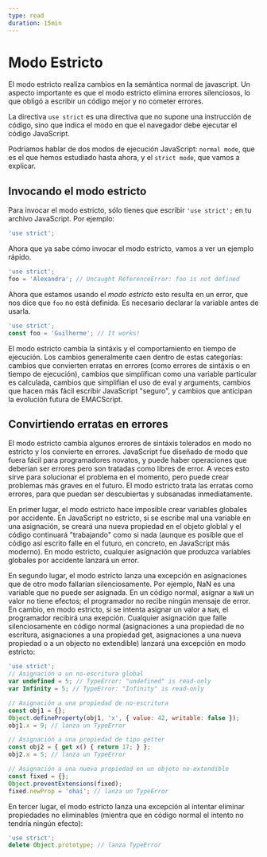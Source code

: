 ```yaml
---
type: read
duration: 15min
---
```


# Modo Estricto

El modo estricto realiza cambios en la semántica normal de javascript. Un
aspecto importante es que el modo estricto elimina errores silenciosos, lo que
obligó a escribir un código mejor y no cometer errores.

La directiva `use strict` es una directiva que no supone una instrucción de
código, sino que indica el modo en que el navegador debe ejecutar el código
JavaScript.

Podríamos hablar de dos modos de ejecución JavaScript: `normal mode`, que es el
que hemos estudiado hasta ahora, y el `strict mode`, que vamos a explicar.

## Invocando el modo estricto

Para invocar el modo estricto, sólo tienes que escribir `'use strict';` en tu
archivo JavaScript. Por ejemplo:

```js
'use strict';
```

Ahora que ya sabe cómo invocar el modo estricto, vamos a ver un ejemplo rápido.

```js
'use strict';
foo = 'Alexandra'; // Uncaught ReferenceError: foo is not defined
```

Ahora que estamos usando el _modo estricto_ esto resulta en un error, que nos
dice que `foo` no está definida. Es necesario declarar la variable antes de
usarla.

```js
'use strict';
const foo = 'Guilherme'; // It works!
```

El modo estricto cambia la sintáxis y el comportamiento en tiempo de ejecución.
Los cambios generalmente caen dentro de estas categorías: cambios que convierten
erratas en errores (como errores de sintáxis o en tiempo de ejecución), cambios
que simplifican como una variable particular es calculada, cambios que
simplifian el uso de eval y arguments, cambios que hacen más fácil escribir
JavaScript "seguro", y cambios que anticipan la evolución futura de EMACScript.

## Convirtiendo erratas en errores

El modo estricto cambia algunos errores de sintáxis tolerados en modo no
estricto y los convierte en errores.  JavaScript fue diseñado de modo que fuera
fácil para programadores novatos, y puede haber operaciones que deberían ser
errores pero son tratadas como libres de error. A veces esto sirve para
solucionar el problema en el momento, pero puede crear problemas más graves
en el futuro. El modo estricto trata las erratas como errores, para que puedan
ser descubiertas y subsanadas inmediatamente.

En primer lugar, el modo estricto hace imposible crear variables globales por
accidente. En JavaScript no estricto, si se escribe mal una variable en una
asignación, se creará una nueva propiedad en el objeto globlal y el código
continuará "trabajando" como si nada (aunque es posible que el código así
escrito falle en el futuro, en concreto, en JavaScript más moderno). En modo
estricto, cualquier asignación que produzca variables globales por accidente
lanzará un error.

En segundo lugar, el modo estricto lanza una excepción en asignaciones que de
otro modo fallarían silenciosamente. Por ejemplo, NaN es una variable que no
puede ser asignada. En un código normal, asignar a `NaN` un valor no tiene
efectos; el programador no recibe ningún mensaje de error. En cambio, en modo
estricto, si se intenta asignar un valor a `NaN`, el programador recibirá una
exepción. Cualquier asignación que falle silenciosamente en código normal
(asignaciones a una propiedad de no escritura, asignaciones a una propiedad get,
asignaciones a una nueva propiedad o a un objecto no extendible) lanzará una
excepción en modo estricto:

```js
'use strict';
// Asignación a un no-escritura global
var undefined = 5; // TypeError: "undefined" is read-only
var Infinity = 5; // TypeError: "Infinity" is read-only

// Asignación a una propiedad de no-escritura
const obj1 = {};
Object.defineProperty(obj1, 'x', { value: 42, writable: false });
obj1.x = 9; // lanza un TypeError

// Asignación a una propiedad de tipo getter
const obj2 = { get x() { return 17; } };
obj2.x = 5; // lanza un TypeError

// Asignación a una nueva propiedad en un objeto no-extendible
const fixed = {};
Object.preventExtensions(fixed);
fixed.newProp = 'ohai'; // lanza un TypeError
```

En tercer lugar, el modo estricto lanza una excepción al intentar eliminar
propiedades no eliminables (mientra que en código normal el intento no tendría
ningún efecto):

```js
'use strict';
delete Object.prototype; // lanza TypeError
```
